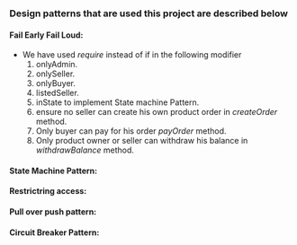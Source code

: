 ### Design patterns that are used this project are described below

#### Fail Early Fail Loud:
* We have used *require* instead of if in the following modifier
  1. onlyAdmin.
  2. onlySeller.
  3. onlyBuyer.
  4. listedSeller.
  5. inState to implement State machine Pattern.
  6. ensure no seller can create his own product order in *createOrder* method.
  7. Only buyer can pay for his order *payOrder* method.
  8. Only product owner or seller can withdraw his balance in *withdrawBalance* method.
  

#### State Machine Pattern:

#### Restrictring access:

#### Pull over push pattern:

#### Circuit Breaker Pattern:



